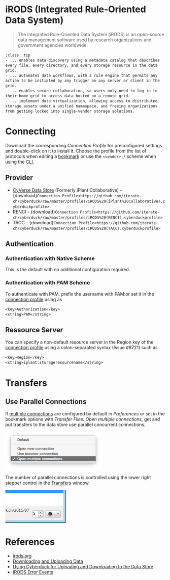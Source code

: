 iRODS (Integrated Rule-Oriented Data System)
===

> The Integrated Rule-Oriented Data System (iRODS) is an open-source data management software used by research organizations and government agencies worldwide.

```{admonition} iRODS ...
:class: tip
- ... enables data discovery using a metadata catalog that describes every file, every directory, and every storage resource in the data grid.
- ... automates data workflows, with a rule engine that permits any action to be initiated by any trigger on any server or client in the grid.
- ... enables secure collaboration, so users only need to log in to their home grid to access data hosted on a remote grid.
- ... implement data virtualization, allowing access to distributed storage assets under a unified namespace, and freeing organizations from getting locked into single-vendor storage solutions.
```

# Connecting

Download the corresponding *Connection Profile* for preconfigured settings and double-click on it to install it. Choose the profile from the list of protocols when editing a [bookmark](../Cyberduck/Bookmarks) or use the `<vendor>:/` scheme when using the [CLI](../CLI/index).

## Provider

- [CyVerse Data Store](http://www.cyverse.org/data-store) (Formerly iPlant Collaborative) - {download}`Connection Profile<https://github.com/iterate-ch/cyberduck/raw/master/profiles/iRODS%20(iPlant%20Collaborative).cyberduckprofile>`
- RENCI - {download}`Connection Profile<https://github.com/iterate-ch/cyberduck/raw/master/profiles/iRODS%20(RENCI).cyberduckprofile>`
- TACC - {download}`Connection Profile<https://github.com/iterate-ch/cyberduck/raw/master/profiles/iRODS%20(TACC).cyberduckprofile>`

## Authentication

### Authentication with Native Scheme

This is the default with no additional configuration required.

### Authentication with PAM Scheme

To authenticate with PAM, prefix the username with PAM:or set it in the [connection profile](index#connection-profiles) using as

    <key>Authorization</key>
    <string>PAM</string>

## Ressource Server

You can specify a non-default resource server in the Region key of the [connection profile](index#connection-profiles) using a colon-separated syntax (Issue #8721) such as

	<key>Region</key>
	<string>iplant:storageresourcename</string>

# Transfers

## Use Parallel Connections

If [multiple connections](../Cyberduck/Transfer#connections) are configured by default in *Preferences* or set in the bookmark options with *Transfer Files: Open multiple connections*, get and put transfers to the data store use parallel concurrent connections.

![Open multiple connections](_images/Use_parallel_transfer_option.png)

The number of parallel connections is controlled using the lower right stepper control in the [Transfers](../Cyberduck/Transfer) window.

![Limit Number of Transfers](_images/Limit_Number_of_Transfers.png)

# References

- [irods.org](http://irods.org/)
- [Downloading and Uploading Data](https://cyverse.atlassian.net/wiki/spaces/DS/pages/241869862/Downloading+and+Uploading+Data)
- [Using Cyberduck for Uploading and Downloading to the Data Store](https://cyverse.atlassian.net/wiki/spaces/DS/pages/241869843/Using+Cyberduck+for+Uploading+and+Downloading+to+the+Data+Store)
- [iRODS Error Events](https://github.com/irods/irods-legacy/blob/master/iRODS/lib/core/include/rodsErrorTable.h)